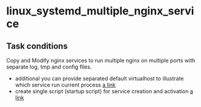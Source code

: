 # linux_systemd_multiple_nginx_service
## Task conditions
Copy and Modify nginx services to run multiple nginx on multiple ports with separate log, tmp and config files.

* additional you can provide separated default virtualhost to illustrate which service run current process [a link](https://github.com/UntilSunrise/linux_systemd_multiple_nginx_service/tree/master/personal_nginx_service)
* create single script (startup script) for service creation and activation [a link](https://github.com/UntilSunrise/linux_systemd_multiple_nginx_service/tree/master/script)
